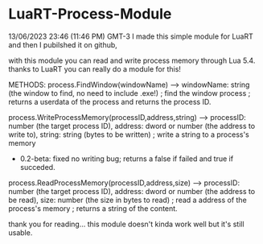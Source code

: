 # LuaRT-Process-Module
13/06/2023 23:46 (11:46 PM) GMT-3
I made this simple module for LuaRT and then I pubilshed it on github,

with this module you can read and write process memory through Lua 5.4.
thanks to LuaRT you can really do a module for this!

METHODS:
process.FindWindow(windowName) --> windowName: string (the window to find, no need to include .exe!)
; find the window process
; returns a userdata of the process and returns the process ID.

process.WriteProcessMemory(processID,address,string) --> processID: number (the target process ID), address: dword or number (the address to write to), string: string (bytes to be written)
; write a string to a process's memory
- 0.2-beta: fixed no writing bug; returns a false if failed and true if succeded.

process.ReadProcessMemory(processID,address,size) --> processID: number (the target process ID), address: dword or number (the address to be read), size: number (the size in bytes to read)
; read a address of the process's memory
; returns a string of the content.

thank you for reading... this module doesn't kinda work well but it's still usable.
